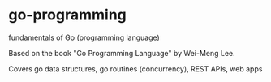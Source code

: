 # go-programming
fundamentals of Go (programming language)

Based on the book "Go Programming Language" by Wei-Meng Lee.

Covers go data structures, go routines (concurrency), REST APIs, web apps
